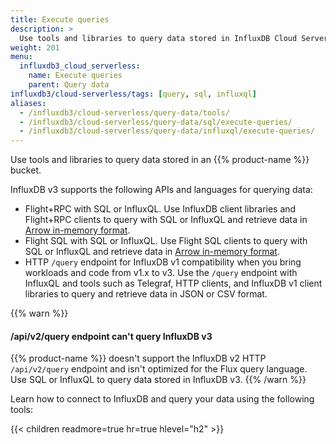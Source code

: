 ```yaml
---
title: Execute queries
description: >
  Use tools and libraries to query data stored in InfluxDB Cloud Serverless.
weight: 201
menu:
  influxdb3_cloud_serverless:
    name: Execute queries
    parent: Query data
influxdb3/cloud-serverless/tags: [query, sql, influxql]
aliases:
  - /influxdb3/cloud-serverless/query-data/tools/
  - /influxdb3/cloud-serverless/query-data/sql/execute-queries/
  - /influxdb3/cloud-serverless/query-data/influxql/execute-queries/
---
```


Use tools and libraries to query data stored in an {{% product-name %}} bucket.

InfluxDB v3 supports the following APIs and languages for querying data:

- Flight+RPC with SQL or InfluxQL.
  Use InfluxDB client libraries and Flight+RPC clients to query with SQL or InfluxQL and retrieve data in [Arrow in-memory format](https://arrow.apache.org/docs/format/Columnar.html).
- Flight SQL with SQL or InfluxQL.
  Use Flight SQL clients to query with SQL or InfluxQL and retrieve data in [Arrow in-memory format](https://arrow.apache.org/docs/format/Columnar.html).
- HTTP `/query` endpoint for InfluxDB v1 compatibility when you bring workloads and code from v1.x to v3.
  Use the `/query` endpoint with InfluxQL and tools such as Telegraf, HTTP clients, and InfluxDB v1 client libraries to query and retrieve data in JSON or CSV format.

{{% warn %}}
#### /api/v2/query endpoint can't query InfluxDB v3

{{% product-name %}} doesn't support the InfluxDB v2 HTTP `/api/v2/query` endpoint and isn't optimized for the Flux query language.
Use SQL or InfluxQL to query data stored in InfluxDB v3.
{{% /warn %}}

Learn how to connect to InfluxDB and query your data using the following tools:

{{< children readmore=true hr=true hlevel="h2" >}}
